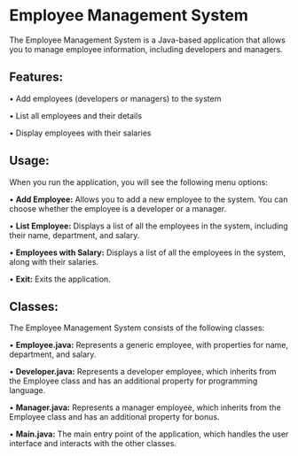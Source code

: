 # Employee Management System
The Employee Management System is a Java-based application that allows you to manage employee information, including developers and managers.

## Features:
• Add employees (developers or managers) to the system

• List all employees and their details

• Display employees with their salaries

## Usage:
When you run the application, you will see the following menu options:

• **Add Employee:** Allows you to add a new employee to the system. You can choose whether the employee is a developer or a manager.

• **List Employee:** Displays a list of all the employees in the system, including their name, department, and salary.

• **Employees with Salary:** Displays a list of all the employees in the system, along with their salaries.

• **Exit:** Exits the application.

## Classes:
The Employee Management System consists of the following classes:

• **Employee.java:** Represents a generic employee, with properties for name, department, and salary.

• **Developer.java:** Represents a developer employee, which inherits from the Employee class and has an additional property for programming language.

• **Manager.java:** Represents a manager employee, which inherits from the Employee class and has an additional property for bonus.

• **Main.java:** The main entry point of the application, which handles the user interface and interacts with the other classes.
